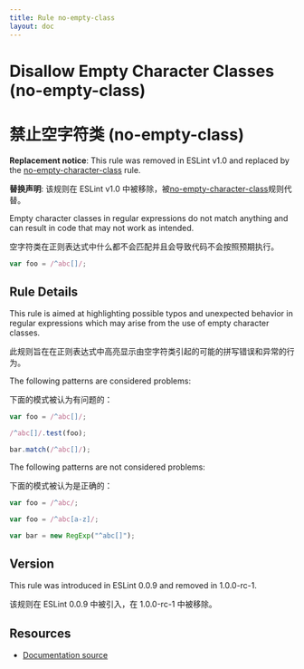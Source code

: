 ```yaml
---
title: Rule no-empty-class
layout: doc
---
```

<!-- Note: No pull requests accepted for this file. See README.md in the root directory for details. -->

# Disallow Empty Character Classes (no-empty-class)

# 禁止空字符类 (no-empty-class)

**Replacement notice**: This rule was removed in ESLint v1.0 and replaced by the [no-empty-character-class](no-empty-character-class) rule.

**替换声明**:  该规则在 ESLint v1.0 中被移除，被[no-empty-character-class](no-empty-character-class)规则代替。

Empty character classes in regular expressions do not match anything and can result in code that may not work as intended.

空字符类在正则表达式中什么都不会匹配并且会导致代码不会按照预期执行。

```js
var foo = /^abc[]/;
```

## Rule Details

This rule is aimed at highlighting possible typos and unexpected behavior in regular expressions which may arise from the use of empty character classes.

此规则旨在在正则表达式中高亮显示由空字符类引起的可能的拼写错误和异常的行为。

The following patterns are considered problems:

下面的模式被认为有问题的：

```js
var foo = /^abc[]/;

/^abc[]/.test(foo);

bar.match(/^abc[]/);
```

The following patterns are not considered problems:

下面的模式被认为是正确的：

```js
var foo = /^abc/;

var foo = /^abc[a-z]/;

var bar = new RegExp("^abc[]");
```

## Version

This rule was introduced in ESLint 0.0.9 and removed in 1.0.0-rc-1.

该规则在 ESLint 0.0.9 中被引入，在 1.0.0-rc-1 中被移除。

## Resources

* [Documentation source](https://github.com/eslint/eslint/tree/master/docs/rules/no-empty-class.md)
